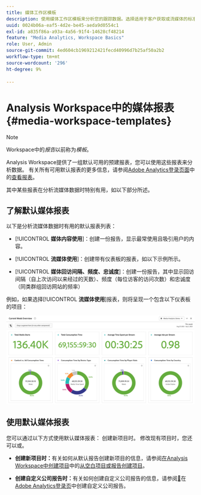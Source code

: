 ```yaml
---
title: 媒体工作区模板
description: 使用媒体工作区模板来分析您的跟踪数据。选择适用于客户获取或流媒体的标准模板或创建您自己的自定义模板。
uuid: 0024b06a-eaf5-4d2e-be45-aeda9d0554c1
exl-id: a835f86a-a93a-4a56-91f4-14628cf48214
feature: "Media Analytics, Workspace Basics"
role: User, Admin
source-git-commit: 4ed604cb1969212421fecd40996d7b25af50a2b2
workflow-type: tm+mt
source-wordcount: '296'
ht-degree: 9%

---
```


# Analysis Workspace中的媒体报表 {#media-workspace-templates}

>[!NOTE]
>
>Workspace中的&#x200B;*报告*&#x200B;以前称为&#x200B;*模板*。

Analysis Workspace提供了一组默认可用的预建报表，您可以使用这些报表来分析数据。 有关所有可用默认报表的更多信息，请参阅[Adobe Analytics登录页面](https://experienceleague.adobe.com/docs/analytics/analyze/landing.html?lang=zh-Hans)中的[查看报表](https://experienceleague.adobe.com/docs/analytics/analyze/landing.html?lang=en#menus)。

其中某些报表在分析流媒体数据时特别有用，如以下部分所述。

## 了解默认媒体报表

以下是分析流媒体数据时有用的默认报表列表：

* [!UICONTROL **媒体内容使用**]：创建一份报告，显示最常使用且吸引用户的内容。

* [!UICONTROL **流媒体使用**]：创建带有仪表板的报表，如以下示例所示。

* [!UICONTROL **媒体回访间隔、频度、忠诚度**]：创建一份报告，其中显示回访间隔（自上次访问以来经过的天数）、频度（每位访客的访问次数）和忠诚度（同类群组回访网站的频率）

例如，如果选择&#x200B;[!UICONTROL **流媒体使用**]&#x200B;报表，则将呈现一个包含以下仪表板的项目：

![](/help/reporting/assets/aa-workspace.png)

## 使用默认媒体报表

您可以通过以下方式使用默认媒体报表：
创建新项目时。 修改现有项目时，您还可以或。

* **创建新项目时：**&#x200B;有关如何从默认报告创建新项目的信息，请参阅[在Analysis Workspace中创建项目](https://experienceleague.adobe.com/docs/analytics/analyze/analysis-workspace/build-workspace-project/create-projects.html?lang=en#create-a-project-from-a-blank-project-or-a-report)中的[从空白项目或报告创建项目](https://experienceleague.adobe.com/docs/analytics/analyze/analysis-workspace/build-workspace-project/create-projects.html?lang=en#create-a-project-from-a-blank-project-or-a-report)。

* **创建自定义公司报告时：**&#x200B;有关如何创建自定义公司报告的信息，请参阅[&#128279;](https://experienceleague.adobe.com/docs/analytics/analyze/landing.html?lang=en#company-report)在[Adobe Analytics登录页](https://experienceleague.adobe.com/docs/analytics/analyze/landing.html?lang=zh-Hans)中创建自定义公司报告。
